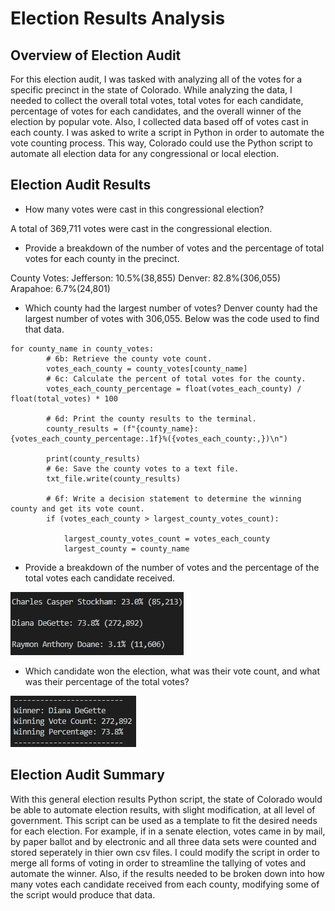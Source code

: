 # Election Results Analysis

## Overview of Election Audit

For this election audit, I was tasked with analyzing all of the votes for a specific precinct in the state of Colorado.
While analyzing the data, I needed to collect the overall total votes, total votes for each candidate, percentage of votes for each candidates,
and the overall winner of the election by popular vote.  Also, I collected data based off of votes cast in each county.  I was asked
to write a script in Python in order to automate the vote counting process. This way, Colorado could use the Python script 
to automate all election data for any congressional or local election. 
	

## Election Audit Results

- How many votes were cast in this congressional election?

A total of 369,711 votes were cast in the congressional election.

- Provide a breakdown of the number of votes and the percentage of total votes for each county in the precinct.

County Votes:
Jefferson: 10.5%(38,855)
Denver: 82.8%(306,055)
Arapahoe: 6.7%(24,801)

- Which county had the largest number of votes?
Denver county had the largest number of votes with 306,055. Below was the code used to find that data.
```
for county_name in county_votes:
        # 6b: Retrieve the county vote count.
        votes_each_county = county_votes[county_name]
        # 6c: Calculate the percent of total votes for the county.
        votes_each_county_percentage = float(votes_each_county) / float(total_votes) * 100

        # 6d: Print the county results to the terminal.
        county_results = (f"{county_name}: {votes_each_county_percentage:.1f}%({votes_each_county:,})\n")

        print(county_results)
        # 6e: Save the county votes to a text file.
        txt_file.write(county_results)

        # 6f: Write a decision statement to determine the winning county and get its vote count.
        if (votes_each_county > largest_county_votes_count):

            largest_county_votes_count = votes_each_county
            largest_county = county_name
```


- Provide a breakdown of the number of votes and the percentage of the total votes each candidate received.

![alt text](https://github.com/jseverin1984/election_analysis/blob/master/Resources/candidates.png "cadidate results")

- Which candidate won the election, what was their vote count, and what was their percentage of the total votes?

![alt text](https://github.com/jseverin1984/election_analysis/blob/master/Resources/overall_winner.png "overall winner results")


## Election Audit Summary

With this general election results Python script, the state of Colorado would be able to automate election results, with slight modification,
at all level of government.  This script can be used as a template to fit the desired needs for each election.  For example, if in a senate election,
votes came in by mail, by paper ballot and by electronic and all three data sets were counted and stored seperately in thier own csv files. I
could modify the script in order to merge all forms of voting in order to streamline the tallying of votes and automate the winner. Also,
if the results needed to be broken down into how many votes each candidate received from each county, modifying some of the script would produce
that data.